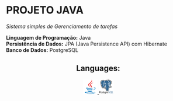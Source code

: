 # PROJETO JAVA
*Sistema simples de Gerenciamento de tarefas*

**Linguagem de Programação:** Java  
**Persistência de Dados:** JPA (Java Persistence API) com Hibernate  
**Banco de Dados:** PostgreSQL

<h2 align="center"> Languages: </h2>
<p align="center">
    <a href="https://www.java.com" target="_blank" rel="noreferrer">
        <img src="https://raw.githubusercontent.com/devicons/devicon/master/icons/java/java-original.svg" alt="java" width="40" height="40"/>
    </a>
    <a href="https://www.postgresql.org" target="_blank" rel="noreferrer">
        <img src="https://raw.githubusercontent.com/devicons/devicon/master/icons/postgresql/postgresql-original-wordmark.svg" alt="postgresql" width="40" height="40"/>
    </a>
</p>

